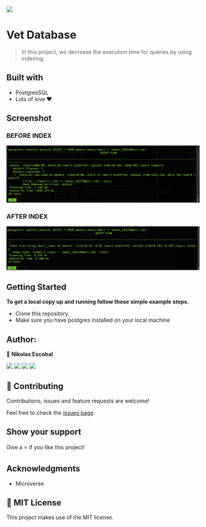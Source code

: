 ![](https://img.shields.io/badge/Microverse-blueviolet)

# Vet Database
> In this project, we decrease the execution time for queries by using indexing.

## Built with
- PostgresSQL
- Lots of love :heart:


## Screenshot
### BEFORE INDEX
![email](./assets/email-before.png)
### AFTER INDEX
![email](./assets/email-after.png)


## Getting Started
**To get a local copy up and running follow these simple example steps.**
- Clone this repository.
- Make sure you have postgres installed on your local machine

## Author:

👤 **Nikolas Escobal**

[<code><img height="26" src="https://cdn.iconscout.com/icon/free/png-256/github-153-675523.png"></code>](https://github.com/nikoescobal)
[<code><img height="26" src="https://upload.wikimedia.org/wikipedia/sco/thumb/9/9f/Twitter_bird_logo_2012.svg/1200px-Twitter_bird_logo_2012.svg.png"></code>](https://twitter.com/nikoescobal)
[<code><img height="26" src="https://upload.wikimedia.org/wikipedia/commons/thumb/c/c9/Linkedin.svg/1200px-Linkedin.svg.png"></code>](https://www.linkedin.com/in/nikolas-escobal/)
 <a href="mailto:niko.escobal@gmail.com?subject=Sup Niko?"><img height="26" src="https://cdn.worldvectorlogo.com/logos/official-gmail-icon-2020-.svg"></a>
 

## 🤝 Contributing

Contributions, issues and feature requests are welcome!


Feel free to check the [issues page](../../issues/).
## Show your support

Give a ⭐️ if you like this project!

## Acknowledgments

- Microverse

## 📝 MIT License

This project makes use of the MIT license.

